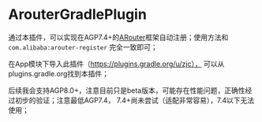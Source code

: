 # ArouterGradlePlugin

通过本插件，可以实现在AGP7.4+的[ARouter](https://github.com/alibaba/ARouter)框架自动注册；使用方法和`com.alibaba:arouter-register` 完全一致即可；



在App模块下导入此插件（https://plugins.gradle.org/u/zjc）， 可以从plugins.gradle.org找到本插件；



后续我会支持AGP8.0+，注意目前只是beta版本，可能存在性能问题，正确性经过初步的验证；注意最低AGP7.4， 7.4+尚未尝试（适配非常容易），7.4以下无法使用；
